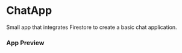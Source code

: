 # ChatApp

Small app that integrates Firestore to create a basic chat application.

### App Preview
 
<p align="center">
<img src="" /> 
</p>


